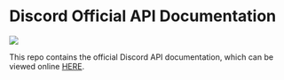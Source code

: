 # Discord Official API Documentation

![](https://discordapp.com/api/servers/81384788765712384/widget.png?style=banner0)

This repo contains the official Discord API documentation, which can be viewed online [HERE](TODO).